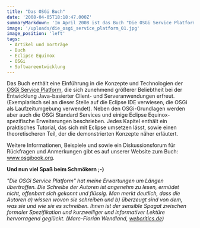 ```yaml
---
title: "Das OSGi Buch"
date: '2008-04-05T18:18:47.000Z'
summaryMarkdown: 'Im April 2008 ist das Buch "Die OSGi Service Platform - eine Einfühung mit Eclipse Equinox" erschienen, das ich gemeinsam mit Gerd Wütherich, Bernd Kolb und Matthias Lübken geschrieben habe.'
image: '/uploads/die_osgi_service_platform_01.jpg'
image_position: 'left'
tags:
 - Artikel und Vorträge
 - Buch
 - Eclipse Equinox
 - OSGi
 - Softwareentwicklung
---
```


Das Buch enthält eine Einführung in die Konzepte und Technologien der [OSGi Service Platform](http://www.osgi.org), die sich zunehmend größerer Beliebtheit bei der Entwicklung Java-basierter Client- und Serveranwendungen erfreut. (Exemplarisch sei an dieser Stelle auf die Eclipse IDE verwiesen, die OSGi als Laufzeitumgebung verwendet). Neben den OSGi-Grundlagen werden aber auch die OSGi Standard Services und einige Eclipse Equinox-spezifische Erweiterungen beschrieben. Jedes Kapitel enthält ein praktisches Tutorial, das sich mit Eclipse umsetzen lässt, sowie einen theoretischeren Teil, der die demonstrierten Konzepte näher erläutert.

Weitere Informationen, Beispiele und sowie ein Diskussionsforum für Rückfragen und Anmerkungen gibt es auf unserer Website zum Buch: www.osgibook.org.

**Und nun viel Spaß beim Schmökern ;-)**

*"Die OSGi Service Platform" hat meine Erwartungen um Längen übertroffen. Die Schreibe der Autoren ist angenehm zu lesen, ermüdet nicht, offenbart sich gekonnt und flüssig. Man merkt deutlich, dass die Autoren a) wissen wovon sie schreiben und b) überzeugt sind von dem, was sie und wie sie es schreiben. Ihnen ist der sensible Spagat zwischen formaler Spezifikation und kurzweiliger und informativer Lektüre hervorragend geglückt. (Marc-Florian Wendland, [webcritics.de](http://www.webcritics.de/page/book.php5?id=2190))*  
